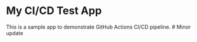 # My CI/CD Test App
This is a sample app to demonstrate GitHub Actions CI/CD pipeline.
#   M i n o r   u p d a t e  
 